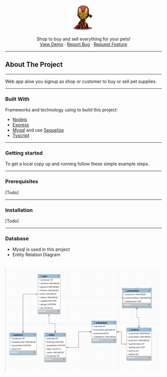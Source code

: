 <div align="center">
<a align="center" href="https://github.com/Kientrung1202/mypetbe.git">
   <img src="about/logo.jpg" width=86 height=86 />
</a>
<p align="center">
    Shop to buy and sell everything for your pets! 
    <br />
    <a href="">View Demo</a>
    ·
    <a href="https://github.com/Kientrung1202/mypetbe/issues">Report Bug</a>
    ·
    <a href="https://github.com/Kientrung1202/mypetbe/issues">Request Feature</a>
  </p>
</div>

***
## About The Project
***
 Web app alow you signup as shop or customer to buy or sell pet supplies.
 ***
### Built With

Frameworks and technology using to build this project:
* [Nodejs](https://nodejs.dev/)
* [Express](https://expressjs.com/)
* [Mysql](https://www.mysql.com/) and use [Sequelize](https://sequelize.org/)
* [Tyscript](https://www.typescriptlang.org/)
***
### Getting started
To get a local copy up and running follow these simple example steps.
***
### Prerequisites
[Todo]
***
### Installation
[Todo]
***
### Database
- Mysql is used in this project
- Entity Relation Diagram
<br />
<img src="about/erd.png" />

